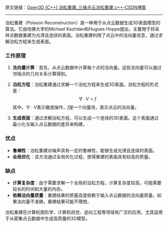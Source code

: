 原文链接：[Open3D (C++) 泊松重建_三维点云泊松重建 c++-CSDN博客](https://blog.csdn.net/qq_36686437/article/details/126044771)

---

泊松重建（Poisson Reconstruction）是一种用于从点云数据生成3D表面模型的算法。它由哈佛大学的Michael Kazhdan和Hugues Hoppe提出，主要用于将采样点数据重建为光滑且连续的表面。泊松重建利用了点云中的法向量信息，通过求解泊松方程来生成表面。

### 工作原理

1. **法向量计算**：首先，从点云数据中计算每个点的法向量。这些法向量可以通过邻域点的几何关系计算得到。
    
2. **泊松方程**：泊松重建通过求解一个泊松方程来生成3D表面。泊松方程的形式是：
    $$
    ∇⋅V=f
    $$
    其中，$∇⋅V$表示散度操作，$f$是一个向量场，表示点云的法向量。
    
3. **生成表面**：通过求解泊松方程，可以生成一个连续的3D表面。这个表面通过最小化与输入点云数据的差异来构建。
    

### 优点

- **鲁棒性**：泊松重建对噪声具有一定的鲁棒性，能够生成光滑且连续的表面。
- **全局优化**：该方法通过全局优化过程，使得重建的表面具有较高的质量。

### 缺点

- **计算复杂度**：由于需要求解一个全局的泊松方程，计算复杂度较高，可能需要较长的时间和大量的内存。
- **依赖法向量质量**：重建结果的质量高度依赖于输入点云数据的法向量质量。如果法向量不准确，重建结果可能不理想。

泊松重建在计算机图形学、计算机视觉、逆向工程等领域有广泛的应用，尤其适用于从密集点云数据中生成高质量的3D模型。

```cpp

```